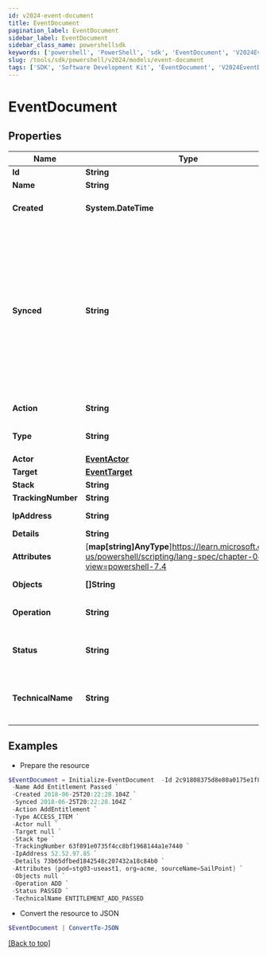 ```yaml
---
id: v2024-event-document
title: EventDocument
pagination_label: EventDocument
sidebar_label: EventDocument
sidebar_class_name: powershellsdk
keywords: ['powershell', 'PowerShell', 'sdk', 'EventDocument', 'V2024EventDocument'] 
slug: /tools/sdk/powershell/v2024/models/event-document
tags: ['SDK', 'Software Development Kit', 'EventDocument', 'V2024EventDocument']
---
```



# EventDocument

## Properties

Name | Type | Description | Notes
------------ | ------------- | ------------- | -------------
**Id** | **String** | ID of the entitlement. | [optional] 
**Name** | **String** | Name of the entitlement. | [optional] 
**Created** | **System.DateTime** | ISO-8601 date-time referring to the time when the object was created. | [optional] 
**Synced** | **String** | ISO-8601 date-time referring to the date-time when object was queued to be synced into search database for use in the search API.   This date-time changes anytime there is an update to the object, which triggers a synchronization event being sent to the search database.  There may be some delay between the `synced` time and the time when the updated data is actually available in the search API.  | [optional] 
**Action** | **String** | Name of the event as it's displayed in audit reports. | [optional] 
**Type** | **String** | Event type. Refer to [Event Types](https://documentation.sailpoint.com/saas/help/search/index.html#event-types) for a list of event types and their meanings. | [optional] 
**Actor** | [**EventActor**](event-actor) |  | [optional] 
**Target** | [**EventTarget**](event-target) |  | [optional] 
**Stack** | **String** | The event's stack. | [optional] 
**TrackingNumber** | **String** | ID of the group of events. | [optional] 
**IpAddress** | **String** | Target system's IP address. | [optional] 
**Details** | **String** | ID of event's details. | [optional] 
**Attributes** | [**map[string]AnyType**]https://learn.microsoft.com/en-us/powershell/scripting/lang-spec/chapter-04?view=powershell-7.4 | Attributes involved in the event. | [optional] 
**Objects** | **[]String** | Objects the event is happening to. | [optional] 
**Operation** | **String** | Operation, or action, performed during the event. | [optional] 
**Status** | **String** | Event status. Refer to [Event Statuses](https://documentation.sailpoint.com/saas/help/search/index.html#event-statuses) for a list of event statuses and their meanings. | [optional] 
**TechnicalName** | **String** | Event's normalized name. This normalized name always follows the pattern of 'objects_operation_status'. | [optional] 

## Examples

- Prepare the resource
```powershell
$EventDocument = Initialize-EventDocument  -Id 2c91808375d8e80a0175e1f88a575222 `
 -Name Add Entitlement Passed `
 -Created 2018-06-25T20:22:28.104Z `
 -Synced 2018-06-25T20:22:28.104Z `
 -Action AddEntitlement `
 -Type ACCESS_ITEM `
 -Actor null `
 -Target null `
 -Stack tpe `
 -TrackingNumber 63f891e0735f4cc8bf1968144a1e7440 `
 -IpAddress 52.52.97.85 `
 -Details 73b65dfbed1842548c207432a18c84b0 `
 -Attributes {pod=stg03-useast1, org=acme, sourceName=SailPoint} `
 -Objects null `
 -Operation ADD `
 -Status PASSED `
 -TechnicalName ENTITLEMENT_ADD_PASSED
```

- Convert the resource to JSON
```powershell
$EventDocument | ConvertTo-JSON
```


[[Back to top]](#) 

